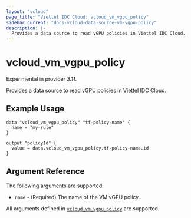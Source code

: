 ```yaml
---
layout: "vcloud"
page_title: "Viettel IDC Cloud: vcloud_vm_vgpu_policy"
sidebar_current: "docs-vcloud-data-source-vm-vgpu-policy"
description: |-
  Provides a data source to read vGPU policies in Viettel IDC Cloud.
---
```


# vcloud\_vm\_vgpu\_policy

Experimental in provider *3.11*.

Provides a data source to read vGPU policies in Viettel IDC Cloud.

## Example Usage

```hcl
data "vcloud_vm_vgpu_policy" "tf-policy-name" {
  name = "my-rule"
}

output "policyId" {
  value = data.vcloud_vm_vgpu_policy.tf-policy-name.id
}
```
## Argument Reference

The following arguments are supported:

* `name` - (Required) The name of the VM vGPU policy.

All arguments defined in [`vcloud_vm_vgpu_policy`](/providers/terraform-viettelidc/vcloud/latest/docs/resources/vm_vgpu_policy#argument-reference) are supported.

